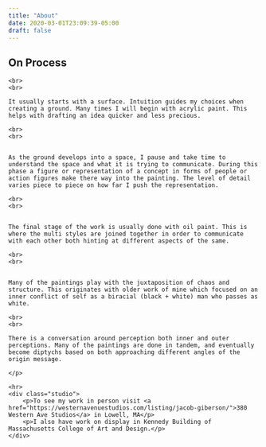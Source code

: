 ```yaml
---
title: "About"
date: 2020-03-01T23:09:39-05:00
draft: false
---
```

<div class="about-page">
	<h2>On Process</h2>
	<p>

	<br>
	<br>

	It usually starts with a surface. Intuition guides my choices when creating a ground. Many times I will begin with acrylic paint. This helps with drafting an idea quicker and less precious. 

	<br>
	<br>


	As the ground develops into a space, I pause and take time to understand the space and what it is trying to communicate. During this phase a figure or representation of a concept in forms of people or action figures make there way into the painting. The level of detail varies piece to piece on how far I push the representation. 

	<br>
	<br>


	The final stage of the work is usually done with oil paint. This is where the multi styles are joined together in order to communicate with each other both hinting at different aspects of the same. 

	<br>
	<br>


	Many of the paintings play with the juxtaposition of chaos and structure. This originates with older work of mine which focused on an inner conflict of self as a biracial (black + white) man who passes as white. 

	<br>
	<br>

	There is a conversation around perception both inner and outer perceptions. Many of the paintings are done in tandem, and eventually become diptychs based on both approaching different angles of the origin message. 

	</p>

	<hr>
	<div class="studio">
		<p>To see my work in person visit <a href="https://westernavenuestudios.com/listing/jacob-giberson/">380 Western Ave Studios</a> in Lowell, MA</p>
		<p>I also have work on display in Kennedy Building of Massachusetts College of Art and Design.</p>
	</div>
</div>